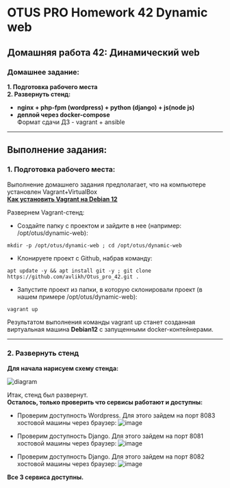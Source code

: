# OTUS PRO Homework 42 Dynamic web

## Домашняя работа 42: Динамический web

### Домашнее задание:
**1. Подготовка рабочего места**   
**2. Развернуть стенд:**
* **nginx + php-fpm (wordpress) + python (django) + js(node js)**    
* **деплой через docker-compose**    
Формат сдачи ДЗ - vagrant + ansible  

---
## Выполнение задания:
### 1. Подготовка рабочего места:
Выполнение домашнего задания предполагает, что на компьютере установлен Vagrant+VirtualBox   
**[Как установить Vagrant на Debian 12](https://github.com/avlikh/Install_Vagrant_Debian12/blob/main/README.md)**   

Развернем Vagrant-стенд:
  - Создайте папку с проектом и зайдите в нее (например: /opt/otus/dynamic-web):
```
mkdir -p /opt/otus/dynamic-web ; cd /opt/otus/dynamic-web
```
  - Клонируете проект с Github, набрав команду:
```
apt update -y && apt install git -y ; git clone https://github.com/avlikh/Otus_pro_42.git .
```
  - Запустите проект из папки, в которую склонировали проект (в нашем примере /opt/otus/dynamic-web):
```
vagrant up
```
Результатом выполнения команды vagrant up станет созданная виртуальная машина **Debian12** с запущенными docker-контейнерами.   

---
### 2. Развернуть стенд    
    
**Для начала нарисуем схему стенда:**  

![diagram](https://github.com/user-attachments/assets/03481ee0-c945-40ff-b351-026febc1b6e8)
     
Итак, стенд был развернут.    
**Осталось, только проверить что сервисы работают и доступны:**    
* Проверим доступность Wordpress. Для этого зайдем на порт 8083 хостовой машины через браузер:
![image](https://github.com/user-attachments/assets/84978775-4ec1-404a-9293-cde3819e14a3)
    
* Проверим доступность Django. Для этого зайдем на порт 8081 хостовой машины через браузер:
![image](https://github.com/user-attachments/assets/0781be40-7473-4685-9546-4db4bd0db6cb)
     
* Проверим доступность Django. Для этого зайдем на порт 8082 хостовой машины через браузер: 
![image](https://github.com/user-attachments/assets/ff1fa1c4-d8f0-4fbe-8b72-dd966351a125)
    
**Все 3 сервиса доступны.**
